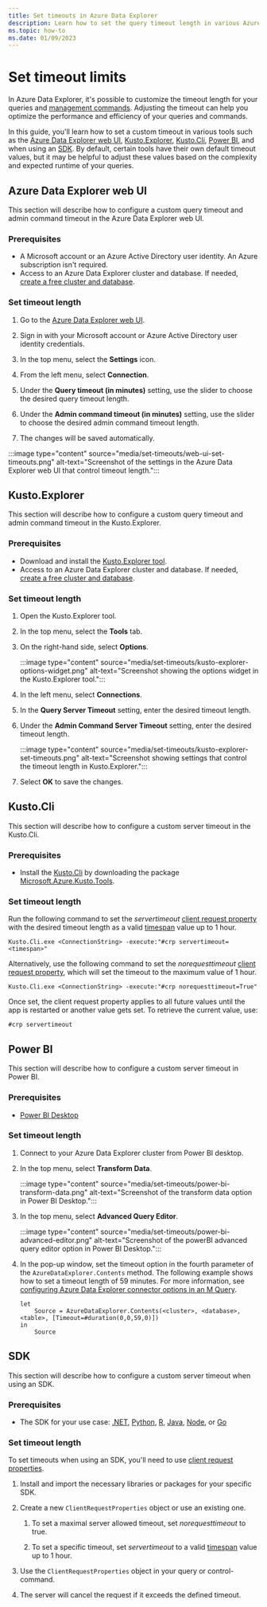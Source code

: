 ```yaml
---
title: Set timeouts in Azure Data Explorer
description: Learn how to set the query timeout length in various Azure Data Explorer tools, such as Kusto.Explorer and the Azure Data Explorer web UI.
ms.topic: how-to
ms.date: 01/09/2023
---
```


# Set timeout limits

In Azure Data Explorer, it's possible to customize the timeout length for your queries and [management commands](kusto/management/index.md). Adjusting the timeout can help you optimize the performance and efficiency of your queries and commands.

In this guide, you'll learn how to set a custom timeout in various tools such as the [Azure Data Explorer web UI](web-ui-overview.md), [Kusto.Explorer](kusto/tools/kusto-explorer.md), [Kusto.Cli](/kusto/tools/kusto-cli.md), [Power BI](power-bi-data-connector.md), and when using an [SDK](#sdk). By default, certain tools have their own default timeout values, but it may be helpful to adjust these values based on the complexity and expected runtime of your queries.

## Azure Data Explorer web UI

This section will describe how to configure a custom query timeout and admin command timeout in the Azure Data Explorer web UI.

### Prerequisites

* A Microsoft account or an Azure Active Directory user identity. An Azure subscription isn't required.
* Access to an Azure Data Explorer cluster and database. If needed, [create a free cluster and database](start-for-free-web-ui.md).

### Set timeout length

1. Go to the [Azure Data Explorer web UI](https://dataexplorer.azure.com/home).

1. Sign in with your Microsoft account or Azure Active Directory user identity credentials.

1. In the top menu, select the **Settings** icon.

1. From the left menu, select **Connection**.

1. Under the **Query timeout (in minutes)** setting, use the slider to choose the desired query timeout length.

1. Under the **Admin command timeout (in minutes)** setting, use the slider to choose the desired admin command timeout length.

1. The changes will be saved automatically.

:::image type="content" source="media/set-timeouts/web-ui-set-timeouts.png" alt-text="Screenshot of the settings in the Azure Data Explorer web UI that control timeout length.":::

## Kusto.Explorer

This section will describe how to configure a custom query timeout and admin command timeout in the Kusto.Explorer.

### Prerequisites

* Download and install the [Kusto.Explorer tool](tools/../kusto/tools/kusto-explorer.md#installing-kustoexplorer).
* Access to an Azure Data Explorer cluster and database. If needed, [create a free cluster and database](start-for-free-web-ui.md).

### Set timeout length

1. Open the Kusto.Explorer tool.

1. In the top menu, select the **Tools** tab.

1. On the right-hand side, select **Options**.

    :::image type="content" source="media/set-timeouts/kusto-explorer-options-widget.png" alt-text="Screenshot showing the options widget in the Kusto.Explorer tool.":::

1. In the left menu, select **Connections**.

1. In the **Query Server Timeout** setting, enter the desired timeout length.

1. Under the **Admin Command Server Timeout** setting, enter the desired timeout length.

    :::image type="content" source="media/set-timeouts/kusto-explorer-set-timeouts.png" alt-text="Screenshot showing settings that control the timeout length in Kusto.Explorer.":::

1. Select **OK** to save the changes.

## Kusto.Cli

This section will describe how to configure a custom server timeout in the Kusto.Cli.

### Prerequisites

* Install the [Kusto.Cli](kusto/tools/kusto-cli.md) by downloading the package [Microsoft.Azure.Kusto.Tools](https://www.nuget.org/packages/Microsoft.Azure.Kusto.Tools/).

### Set timeout length

Run the following command to set the *servertimeout* [client request property](kusto/api/netfx/request-properties.md#clientrequestproperties-options) with the desired timeout length as a valid [timespan](kusto/query/scalar-data-types/timespan.md) value up to 1 hour.

```dotnet
Kusto.Cli.exe <ConnectionString> -execute:"#crp servertimeout=<timespan>"
```

Alternatively, use the following command to set the *norequesttimeout* [client request property](kusto/api/netfx/request-properties.md#clientrequestproperties-options), which will set the timeout to the maximum value of 1 hour.

```dotnet
Kusto.Cli.exe <ConnectionString> -execute:"#crp norequesttimeout=True"
```

Once set, the client request property applies to all future values until the app is restarted or another value gets set. To retrieve the current value, use:

```dotnet
#crp servertimeout
```

## Power BI

This section will describe how to configure a custom server timeout in Power BI.

### Prerequisites

* [Power BI Desktop](https://powerbi.microsoft.com/get-started/)

### Set timeout length

1. Connect to your Azure Data Explorer cluster from Power BI desktop.

1. In the top menu, select **Transform Data**.

   :::image type="content" source="media/set-timeouts/power-bi-transform-data.png" alt-text="Screenshot of the transform data option in Power BI Desktop.":::

1. In the top menu, select **Advanced Query Editor**.

   :::image type="content" source="media/set-timeouts/power-bi-advanced-editor.png" alt-text="Screenshot of the powerBI advanced query editor option in Power BI Desktop.":::

1. In the pop-up window, set the timeout option in the fourth parameter of the `AzureDataExplorer.Contents` method. The following example shows how to set a timeout length of 59 minutes. For more information, see [configuring Azure Data Explorer connector options in an M Query](/power-query/connectors/azuredataexplorer#configuring-azure-data-explorer-connector-options-in-an-m-query). 

    ```Power Query M
    let 
        Source = AzureDataExplorer.Contents(<cluster>, <database>, <table>, [Timeout=#duration(0,0,59,0)])
    in
        Source
    ```

## SDK

This section will describe how to configure a custom server timeout when using an SDK.

### Prerequisites

* The SDK for your use case: [.NET](kusto/api/netfx/about-the-sdk.md), [Python](kusto/api/python/kusto-python-client-library.md), [R](kusto/api/r/kusto-r-client-library.md), [Java](kusto/api/java/kusto-java-client-library.md), [Node](kusto/api/node/kusto-node-client-library.md), or [Go](kusto/api/golang/kusto-golang-client-library.md)

### Set timeout length

To set timeouts when using an SDK, you'll need to use [client request properties](kusto/api/netfx/request-properties.md).

1. Install and import the necessary libraries or packages for your specific SDK.

1. Create a new `ClientRequestProperties` object or use an existing one.

   1. To set a maximal server allowed timeout, set *norequesttimeout* to true.

   1. To set a specific timeout, set *servertimeout* to a valid [timespan](kusto/query/scalar-data-types/timespan.md) value up to 1 hour.

1. Use the `ClientRequestProperties` object in your query or control-command.

1. The server will cancel the request if it exceeds the defined timeout.
